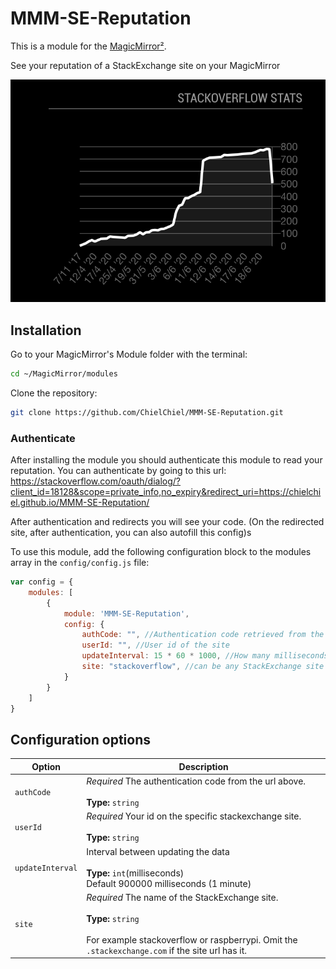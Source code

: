 # MMM-SE-Reputation

This is a module for the [MagicMirror²](https://github.com/MichMich/MagicMirror/).

See your reputation of a StackExchange site on your MagicMirror

![](module_graph.png)

## Installation

Go to your MagicMirror's Module folder with the terminal:
````bash
cd ~/MagicMirror/modules
````

Clone the repository:
````bash
git clone https://github.com/ChielChiel/MMM-SE-Reputation.git
````

### Authenticate
After installing the module you should authenticate this module to read your reputation.
You can authenticate by going to this url:
https://stackoverflow.com/oauth/dialog/?client_id=18128&scope=private_info,no_expiry&redirect_uri=https://chielchiel.github.io/MMM-SE-Reputation/

After authentication and redirects you will see your code. (On the redirected site, after authentication, you can also autofill this config)s

To use this module, add the following configuration block to the modules array in the `config/config.js` file:
```js
var config = {
    modules: [
        {
            module: 'MMM-SE-Reputation',
            config: {
                authCode: "", //Authentication code retrieved from the url above.
                userId: "", //User id of the site
                updateInterval: 15 * 60 * 1000, //How many milliseconds to a new update
            	site: "stackoverflow", //can be any StackExchange site
            }
        }
    ]
}
```

## Configuration options

| Option           | Description
|----------------- |-----------
| `authCode`        | *Required* The authentication code from the url above. <br><br>**Type:** `string`
| `userId`        | *Required*  Your id on the specific stackexchange site. <br><br>**Type:** `string`
| `updateInterval` | Interval between updating the data <br><br>**Type:** `int`(milliseconds) <br>Default 900000 milliseconds (1 minute)
| `site` | *Required* The name of the StackExchange site. <br><br>**Type:** `string` <br><br> For example stackoverflow or raspberrypi. Omit the `.stackexchange.com` if the site url has it.
